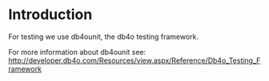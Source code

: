 # Introduction #

For testing we use db4ounit, the db4o testing framework.

For more information about db4ounit see:
http://developer.db4o.com/Resources/view.aspx/Reference/Db4o_Testing_Framework